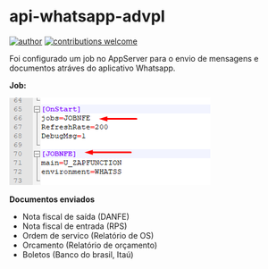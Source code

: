 # api-whatsapp-advpl

[![author](https://img.shields.io/badge/author-lucas-red.svg)](https://www.linkedin.com/in/lucas-rocha-1904a3172/) [![contributions welcome](https://img.shields.io/badge/contributions-welcome-brightgreen.svg?style=flat)](https://github.com/lucas-source)

Foi configurado um job no AppServer para o envio de mensagens e documentos atráves do aplicativo Whatsapp.

**Job:**

<p align="left">
  <img src="printAppServer.png" >
</p>

**Documentos enviados**
* Nota fiscal de saída (DANFE)
* Nota fiscal de entrada (RPS)
* Ordem de servico (Relatório de OS)
* Orcamento (Relatório de orçamento)
* Boletos (Banco do brasil, Itaú)

